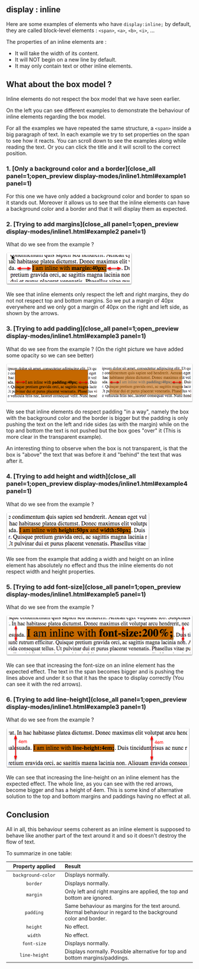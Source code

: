 ## display : inline

Here are some examples of elements who have `display:inline;` by default, they are called block-level elements : `<span>`, `<a>`, `<b>`, `<i>`, ...

The properties of an inline elements are :

- It will take the width of its content.
- It will NOT begin on a new line by default.
- It may only contain text or other inline elements.

## What about the box model ?

Inline elements do not respect the box model that we have seen earlier.

On the left you can see different examples to demonstrate the behaviour of inline elements regarding the box model.

For all the examples we have repeated the same structure, a `<span>` inside a big paragraph of text. In each example we try to set properties on the span to see how it reacts. You can scroll down to see the examples along while reading the text. Or you can click the title and it will scroll to the correct position.

### 1. [Only a background color and a border](close_all panel=1;open_preview display-modes/inline1.html#example1 panel=1)

For this one we have only added a background color and border to span so it stands out. Moreover it allows us to see that the inline elements can have a background color and a border and that it will display them as expected.

### 2. [Trying to add margins](close_all panel=1;open_preview display-modes/inline1.html#example2 panel=1)

What do we see from the example ?

![](.guides/img/inline-margin.png)

We see that inline elements only respect the left and right margins, they do not not respect top and bottom margins. So we put a margin of 40px everywhere and we only got a margin of 40px on the right and left side, as shown by the arrows.

### 3. [Trying to add padding](close_all panel=1;open_preview display-modes/inline1.html#example3 panel=1)

What do we see from the example ?
(On the right picture we have added some opacity so we can see better)

![](.guides/img/inline-padding.png)

We see that inline elements do respect padding "in a way", namely the box with the background color and the border is bigger but the padding is only pushing the text on the left and ride sides (as with the margin) while on the top and bottom the text is not pushed but the box goes "over" it (This is more clear in the transparent example). 

An interesting thing to observe when the box is not transparent, is that the box is "above" the text that was before it and "behind" the text that was after it.

### 4. [Trying to add height and width](close_all panel=1;open_preview display-modes/inline1.html#example4 panel=1)

What do we see from the example ?

![](.guides/img/inline-width-height.png)

We see from the example that adding a width and height on an inline element has absolutely no effect and thus the inline elements do not respect width and height properties.

### 5. [Trying to add font-size](close_all panel=1;open_preview display-modes/inline1.html#example5 panel=1)

What do we see from the example ?

![](.guides/img/inline-font-size.png)

We can see that increasing the font-size on an inline element has the expected effect. The text in the span becomes bigger and is pushing the lines above and under it so that it has the space to display correctly (You can see it with the red arrows).

### 6. [Trying to add line-height](close_all panel=1;open_preview display-modes/inline1.html#example3 panel=1)

What do we see from the example ?

![](.guides/img/inline-line-height.png)

We can see that increasing the line-height on an inline element has the expected effect. The whole line, as you can see with the red arrows, become bigger and has a height of 4em. This is some kind of alternative solution to the top and bottom margins and paddings having no effect at all.

## Conclusion

All in all, this behaviour seems coherent as an inline element is supposed to behave like another part of the text around it and so it doesn't destroy the flow of text.

To summarize in one table:

<table>
<thead>
<tr>
<th width="30%" style="text-align:center">Property applied</th>
<th width="70%" style="text-align:left">Result</th>
</tr>
</thead>
<tbody>
<tr>
<td style="text-align:center"><code>background-color</code></td>
<td style="text-align:left">Displays normally.</td>
</tr>
<tr>
<td style="text-align:center"><code>border</code></td>
<td style="text-align:left">Displays normally.</td>
</tr>
<tr>
<td style="text-align:center"><code>margin</code></td>
<td style="text-align:left">Only left and right margins are applied, the top and bottom are ignored.</td>
</tr>
<tr>
<td style="text-align:center"><code>padding</code></td>
<td style="text-align:left">Same behaviour as margins for the text around. Normal behaviour in regard to the background color and border.</td>
</tr>
<tr>
<td style="text-align:center"><code>height</code></td>
<td style="text-align:left">No effect.</td>
</tr>
<tr>
<td style="text-align:center"><code>width</code></td>
<td style="text-align:left">No effect.</td>
</tr>
<tr>
<td style="text-align:center"><code>font-size</code></td>
<td style="text-align:left">Displays normally.</td>
</tr>
<tr>
<td style="text-align:center"><code>line-height</code></td>
<td style="text-align:left">Displays normally. Possible alternative for top and bottom margins/paddings.</td>
</tr>
</tbody>
</table>






